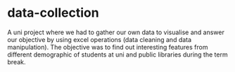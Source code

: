 # data-collection
A uni project where we had to gather our own data to visualise and answer our objective by using excel operations (data cleaning and data manipulation). The objective was to find out interesting features from different demographic of students at uni and public libraries during the term break. 

